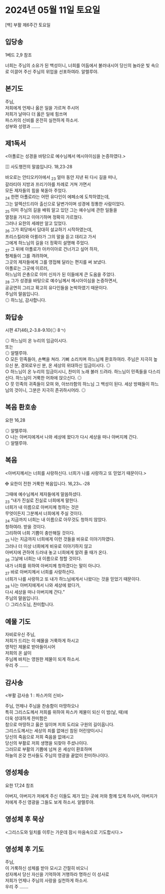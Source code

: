 # 2024년 05월 11일 토요일

[백] 부활 제6주간 토요일  


## 입당송

1베드 2,9 참조

너희는 주님의 소유가 된 백성이니, 너희를 어둠에서 불러내시어 당신의 놀라운 빛 속으로 이끌어 주신 주님의 위업을 선포하여라. 알렐루야.  
  
## 본기도

주님,  
저희에게 언제나 옳은 일을 가르쳐 주시어  
저희가 날마다 더 옳은 일에 힘쓰며  
파스카의 신비를 온전히 실천하게 하소서.  
성부와 성령과 …….  
  
## 제1독서

<아폴로는 성경을 바탕으로 예수님께서 메시아이심을 논증하였다.>

▥ 사도행전의 말씀입니다. 18,23-28

바오로는 안티오키아에서 <sub>23</sub> 얼마 동안 지낸 뒤 다시 길을 떠나,  
갈라티아 지방과 프리기아를 차례로 거쳐 가면서  
모든 제자들의 힘을 북돋아 주었다.  
<sub>24</sub> 한편 아폴로라는 어떤 유다인이 에페소에 도착하였는데,  
그는 알렉산드리아 출신으로 달변가이며 성경에 정통한 사람이었다.  
<sub>25</sub> 이미 주님의 길을 배워 알고 있던 그는 예수님에 관한 일들을  
열정을 가지고 이야기하며 정확히 가르쳤다.  
그러나 요한의 세례만 알고 있었다.  
<sub>26</sub> 그가 회당에서 담대히 설교하기 시작하였는데,  
프리스킬라와 아퀼라가 그의 말을 듣고 데리고 가서  
그에게 하느님의 길을 더 정확히 설명해 주었다.  
<sub>27</sub> 그 뒤에 아폴로가 아카이아로 건너가고 싶어 하자,  
형제들이 그를 격려하며,  
그곳의 제자들에게 그를 영접해 달라는 편지를 써 보냈다.  
아폴로는 그곳에 이르러,  
하느님의 은총으로 이미 신자가 된 이들에게 큰 도움을 주었다.  
<sub>28</sub> 그가 성경을 바탕으로 예수님께서 메시아이심을 논증하면서,  
공공연히 그리고 확고히 유다인들을 논박하였기 때문이다.  
주님의 말씀입니다.  
◎ 하느님, 감사합니다.  
  
## 화답송

시편 47(46),2-3.8-9.10(◎ 8ㄱ)

◎ 하느님이 온 누리의 임금이시다.  
또는  
◎ 알렐루야.  
○ 모든 민족들아, 손뼉을 쳐라. 기뻐 소리치며 하느님께 환호하여라. 주님은 지극히 높으신 분, 경외로우신 분, 온 세상의 위대하신 임금이시다. ◎  
○ 하느님이 온 누리의 임금이시니, 찬미의 노래 불러 드려라. 하느님이 민족들을 다스리신다. 하느님이 거룩한 어좌에 앉으신다. ◎  
○ 뭇 민족의 귀족들이 모여 와, 아브라함의 하느님 그 백성이 된다. 세상 방패들이 하느님의 것이니, 그분은 지극히 존귀하시어라. ◎  
  
## 복음 환호송

요한 16,28

◎ 알렐루야.  
○ 나는 아버지에게서 나와 세상에 왔다가 다시 세상을 떠나 아버지께 간다.  
◎ 알렐루야.  
  
## 복음

<아버지께서는 너희를 사랑하신다. 너희가 나를 사랑하고 또 믿었기 때문이다.>

✠ 요한이 전한 거룩한 복음입니다. 16,23ㄴ-28

그때에 예수님께서 제자들에게 말씀하셨다.  
<sub>23</sub> “내가 진실로 진실로 너희에게 말한다.  
너희가 내 이름으로 아버지께 청하는 것은  
무엇이든지 그분께서 너희에게 주실 것이다.  
<sub>24</sub> 지금까지 너희는 내 이름으로 아무것도 청하지 않았다.  
청하여라. 받을 것이다.  
그리하여 너희 기쁨이 충만해질 것이다.  
<sub>25</sub> 나는 지금까지 너희에게 이런 것들을 비유로 이야기하였다.  
그러나 더 이상 너희에게 비유로 이야기하지 않고  
아버지에 관하여 드러내 놓고 너희에게 알려 줄 때가 온다.  
<sub>26</sub> 그날에 너희는 내 이름으로 청할 것이다.  
내가 너희를 위하여 아버지께 청하겠다는 말이 아니다.  
<sub>27</sub> 바로 아버지께서 너희를 사랑하신다.  
너희가 나를 사랑하고 또 내가 하느님에게서 나왔다는 것을 믿었기 때문이다.  
<sub>28</sub> 나는 아버지에게서 나와 세상에 왔다가,  
다시 세상을 떠나 아버지께 간다.”  
주님의 말씀입니다.  
◎ 그리스도님, 찬미합니다.  
  
## 예물 기도

자비로우신 주님,  
저희가 드리는 이 예물을 거룩하게 하시고  
영적인 제물로 받아들이시어  
저희의 온 삶이  
주님께 바치는 영원한 제물이 되게 하소서.  
우리 주 …….  
  
## 감사송

<부활 감사송 1 : 파스카의 신비>

주님, 언제나 주님을 찬송함이 마땅하오나  
특히 그리스도께서 저희를 위하여 파스카 제물이 되신 이 밤(날, 때)에  
더욱 성대하게 찬미함은  
참으로 마땅하고 옳은 일이며 저희 도리요 구원의 길이옵니다.  
그리스도께서는 세상의 죄를 없애신 참된 어린양이시니  
당신의 죽음으로 저희 죽음을 없애시고  
당신의 부활로 저희 생명을 되찾아 주셨나이다.  
그러므로 부활의 기쁨에 넘쳐 온 세상이 환호하며  
하늘의 온갖 천사들도 주님의 영광을 끝없이 찬미하나이다.  
  
## 영성체송

요한 17,24 참조

아버지, 아버지가 저에게 주신 이들도 제가 있는 곳에 저와 함께 있게 하시어, 아버지가 저에게 주신 영광을 그들도 보게 하소서. 알렐루야.  
  
## 영성체 후 묵상

<그리스도와 일치를 이루는 가운데 잠시 마음속으로 기도합시다.>  
## 영성체 후 기도

주님,  
이 거룩하신 성체를 받아 모시고 간절히 비오니  
성자께서 당신 자신을 기억하여 거행하라 명하신 이 성사로  
저희가 언제나 주님의 사랑을 실천하게 하소서.  
우리 주 …….